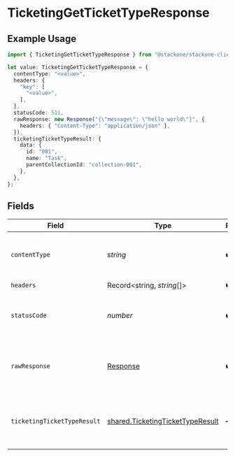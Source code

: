 # TicketingGetTicketTypeResponse

## Example Usage

```typescript
import { TicketingGetTicketTypeResponse } from "@stackone/stackone-client-ts/sdk/models/operations";

let value: TicketingGetTicketTypeResponse = {
  contentType: "<value>",
  headers: {
    "key": [
      "<value>",
    ],
  },
  statusCode: 511,
  rawResponse: new Response("{\"message\": \"hello world\"}", {
    headers: { "Content-Type": "application/json" },
  }),
  ticketingTicketTypeResult: {
    data: {
      id: "001",
      name: "Task",
      parentCollectionId: "collection-001",
    },
  },
};
```

## Fields

| Field                                                                                       | Type                                                                                        | Required                                                                                    | Description                                                                                 |
| ------------------------------------------------------------------------------------------- | ------------------------------------------------------------------------------------------- | ------------------------------------------------------------------------------------------- | ------------------------------------------------------------------------------------------- |
| `contentType`                                                                               | *string*                                                                                    | :heavy_check_mark:                                                                          | HTTP response content type for this operation                                               |
| `headers`                                                                                   | Record<string, *string*[]>                                                                  | :heavy_check_mark:                                                                          | N/A                                                                                         |
| `statusCode`                                                                                | *number*                                                                                    | :heavy_check_mark:                                                                          | HTTP response status code for this operation                                                |
| `rawResponse`                                                                               | [Response](https://developer.mozilla.org/en-US/docs/Web/API/Response)                       | :heavy_check_mark:                                                                          | Raw HTTP response; suitable for custom response parsing                                     |
| `ticketingTicketTypeResult`                                                                 | [shared.TicketingTicketTypeResult](../../../sdk/models/shared/ticketingtickettyperesult.md) | :heavy_minus_sign:                                                                          | The ticket type with the given identifier was retrieved.                                    |